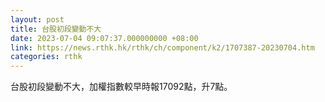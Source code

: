 ```yaml
---
layout: post
title: 台股初段變動不大
date: 2023-07-04 09:07:37.000000000 +08:00
link: https://news.rthk.hk/rthk/ch/component/k2/1707387-20230704.htm
categories: rthk
---
```


台股初段變動不大，加權指數較早時報17092點，升7點。
